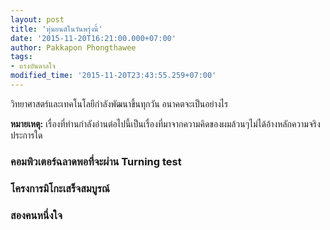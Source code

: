 ```yaml
---
layout: post
title: 'หุ่นยนต์ในวันพรุ่งนี้'
date: '2015-11-20T16:21:00.000+07:00'
author: Pakkapon Phongthawee
tags:
- แรงบันดาลใจ
modified_time: '2015-11-20T23:43:55.259+07:00'
---
```

วิทยาศาสตร์และเทคโนโลยีกำลังพัฒนาขึ้นทุกวัน อนาคตจะเป็นอย่างไร


**หมายเหตุ:** เรื่องที่ท่านกำลังอ่านต่อไปนี้เป็นเรื่องที่มาจากความคิดของผมล้วนๆไม่ได้อ้างหลักความจริงประการใด

### คอมพิวเตอร์ฉลาดพอที่จะผ่าน Turning test

### โครงการมิโกะเสร็จสมบูรณ์


### สองคนหนึ่งใจ
